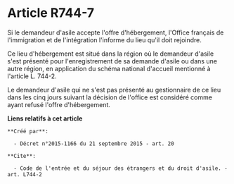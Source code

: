 # Article R744-7

Si le demandeur d'asile accepte l'offre d'hébergement, l'Office français de l'immigration et de l'intégration l'informe du
lieu qu'il doit rejoindre. 

Ce lieu d'hébergement est situé dans la région où le demandeur d'asile s'est présenté pour l'enregistrement de sa demande
d'asile ou dans une autre région, en application du schéma national d'accueil mentionné à l'article L. 744-2. 

Le demandeur d'asile qui ne s'est pas présenté au gestionnaire de ce lieu dans les cinq jours suivant la décision de l'office
est considéré comme ayant refusé l'offre d'hébergement.

**Liens relatifs à cet article**

	**Créé par**:

	  - Décret n°2015-1166 du 21 septembre 2015 - art. 20

	**Cite**:

	  - Code de l'entrée et du séjour des étrangers et du droit d'asile. - art. L744-2
